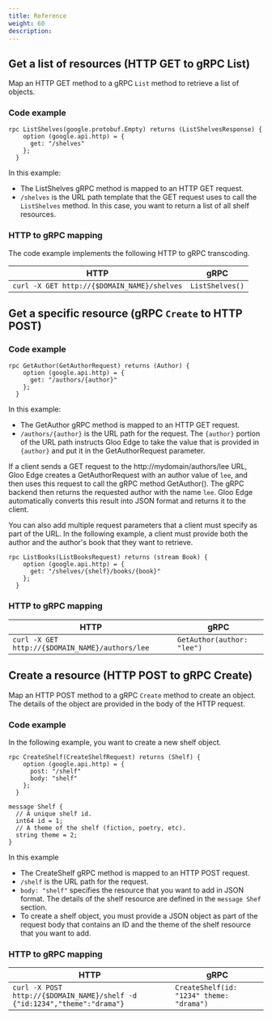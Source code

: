 ```yaml
---
title: Reference
weight: 60
description: 
---
```


## Get a list of resources (HTTP GET to gRPC List) 

Map an HTTP GET method to a gRPC `List` method to retrieve a list of objects. 

### Code example

```shell
rpc ListShelves(google.protobuf.Empty) returns (ListShelvesResponse) {
    option (google.api.http) = {
      get: "/shelves"
    };
  }
```

In this example: 
* The ListShelves gRPC method is mapped to an HTTP GET request.
* `/shelves` is the URL path template that the GET request uses to call the `ListShelves` method. In this case, you want to return a list of all shelf resources.

### HTTP to gRPC mapping

The code example implements the following HTTP to gRPC transcoding. 

|HTTP|gRPC|
|--|--|
|`curl -X GET http://{$DOMAIN_NAME}/shelves`|`ListShelves()`|


## Get a specific resource (gRPC `Create` to HTTP POST)


### Code example

```
rpc GetAuthor(GetAuthorRequest) returns (Author) {
    option (google.api.http) = {
      get: "/authors/{author}"
    };
  }
```

In this example: 
* The GetAuthor gRPC method is mapped to an HTTP GET request.
* `/authors/{author}` is the URL path for the request. The `{author}` portion of the URL path instructs Gloo Edge to take the value that is provided in `{author}` and put it in the GetAuthorRequest parameter.

If a client sends a GET request to the http://mydomain/authors/lee URL, Gloo Edge creates a GetAuthorRequest with an author value of `lee`, and then uses this request to call the gRPC method GetAuthor(). The gRPC backend then returns the requested author with the name `lee`. Gloo Edge automatically converts this result into JSON format and returns it to the client.  

You can also add multiple request parameters that a client must specify as part of the URL. In the following example, a client must provide both the author and the author's book that they want to retrieve. 

```
rpc ListBooks(ListBooksRequest) returns (stream Book) {
    option (google.api.http) = {
      get: "/shelves/{shelf}/books/{book}"
    };
  }
```

### HTTP to gRPC mapping

|HTTP|gRPC|
|--|--|
|`curl -X GET http://{$DOMAIN_NAME}/authors/lee`|`GetAuthor(author: "lee")`|


## Create a resource (HTTP POST to gRPC Create)

Map an HTTP POST method to a gRPC `Create` method to create an object. The details of the object are provided in the body of the HTTP request. 

### Code example

In the following example, you want to create a new shelf object. 

```
rpc CreateShelf(CreateShelfRequest) returns (Shelf) {
    option (google.api.http) = {
      post: "/shelf"
      body: "shelf"
    };
  }
  
message Shelf {
  // A unique shelf id.
  int64 id = 1;
  // A theme of the shelf (fiction, poetry, etc).
  string theme = 2;
}
```

In this example
* The CreateShelf gRPC method is mapped to an HTTP POST request.
* `/shelf` is the URL path for the request. 
* `body: "shelf"` specifies the resource that you want to add in JSON format. The details of the shelf resource are defined in the `message Shef` section. 
* To create a shelf object, you must provide a JSON object as part of the request body that contains an ID and the theme of the shelf resource that you want to add. 


### HTTP to gRPC mapping

|HTTP|gRPC|
|--|--|
|`curl -X POST http://{$DOMAIN_NAME}/shelf -d {"id:1234","theme":"drama"}`|`CreateShelf(id: "1234" theme: "drama")`|



